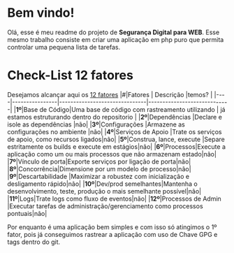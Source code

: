 # Bem vindo! 

Olá, esse é meu readme do projeto de **Segurança Digital para WEB**.
Esse mesmo trabalho consiste em criar uma aplicação em php puro que permita controlar uma pequena lista de tarefas.




# Check-List 12 fatores

Desejamos alcançar aqui os [12 fatores](https://12factor.net/pt_br/)
|#|Fatores         | Descrição                         |temos?                         |
|----|----------------|-------------------------------|-----------------------------|
|**1º**|Base de Código|Uma base de código com rastreamento utilizando | já estamos estruturando dentro do  repositorio           |
|**2º**|Dependências        |Declare e isole as dependências       		|não|
|**3º**|Configurações       |Armazene as configurações no ambiente		|não|
|**4º**|Serviços de Apoio   |Trate os serviços de apoio, como recursos ligados|não|
|**5º**|Construa, lance, execute |Separe estritamente os builds e execute em estágios|não|
|**6º**|Processos|Execute a aplicação como um ou mais processos que não armazenam estado|não|
|**7º**|Vínculo de porta|Exporte serviços por ligação de porta|não|
|**8º**|Concorrência|Dimensione por um modelo de processo|não|
|**9º**|Descartabilidade |Maximizar a robustez com inicialização e desligamento rápido|não|
|**10º**|Dev/prod semelhantes|Mantenha o desenvolvimento, teste, produção o mais semelhante possível|não|
|**11º**|Logs|Trate logs como fluxo de eventos|não|
|**12º**|Processos de Admin  |Executar tarefas de administração/gerenciamento como processos pontuais|não|



Por enquanto é uma aplicação bem simples e com isso só atingimos o 1º fator, pois  já conseguimos rastrear a aplicação com uso de Chave GPG e tags dentro do git. 
